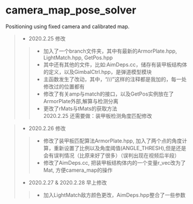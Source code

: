 # camera_map_pose_solver
Positioning using fixed camera and calibrated map. 
> * 2020.2.25 修改  
>> * 加入了一个branch文件夹，其中有最新的ArmorPlate.hpp, LightMatch.hpp, GetPos.hpp  
>> * 其中还有其他的文件，比如:AimDeps.cc，储存有装甲板结构体的定义，以及GimbalCtrl.hpp，是弹道模型模块  
>> * 主函数发生了改动，其中，“///”这样的注释都是我加的，每一处修改过的位置都有  
>> * 修改了有关amp与match的接口，以及GetPos实例放在了ArmorPlate外部,解算与检测分离  
>> * 更改了rMats与tMats的获取方法  
>> 2020.2.25 还需要做：装甲板检测角度匹配修改  

> * 2020.2.26 修改
>> * 修改了装甲板匹配算法ArmorPlate.hpp, 加入了两个点的角度计算，重新设置了比例以及角度阈值(ANGLE_THRESH),但是还是会有误判情况（比原来好了很多）（误判出现在视频后半段）
>> * 修改了AimDeps.cc, 把装甲板结构体内的一个变量r_vec改为了Mat, 方便camera_map的操作
> * 2020.2.27 & 2020.2.28 早上修改
>> * 加入LightMatch敌方颜色更改，AimDeps.hpp整合了一些参数
